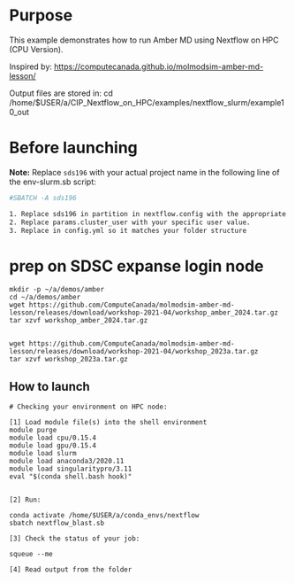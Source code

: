 # Purpose

This example demonstrates how to run Amber MD using Nextflow on HPC (CPU Version).

Inspired by:  https://computecanada.github.io/molmodsim-amber-md-lesson/ 

Output files are stored in:  cd /home/$USER/a/CIP_Nextflow_on_HPC/examples/nextflow_slurm/example10_out


# Before launching


**Note:** Replace `sds196` with your actual project name in the following line of the env-slurm.sb script:
```bash
#SBATCH -A sds196

1. Replace sds196 in partition in nextflow.config with the appropriate value for your  access configuration.
2. Replace params.cluster_user with your specific user value.
3. Replace in config.yml so it matches your folder structure

```


# prep on SDSC expanse login node
```
mkdir -p ~/a/demos/amber
cd ~/a/demos/amber
wget https://github.com/ComputeCanada/molmodsim-amber-md-lesson/releases/download/workshop-2021-04/workshop_amber_2024.tar.gz
tar xzvf workshop_amber_2024.tar.gz


wget https://github.com/ComputeCanada/molmodsim-amber-md-lesson/releases/download/workshop-2021-04/workshop_2023a.tar.gz
tar xzvf workshop_2023a.tar.gz

```


## How to launch 

```
# Checking your environment on HPC node:

[1] Load module file(s) into the shell environment
module purge
module load cpu/0.15.4
module load gpu/0.15.4
module load slurm
module load anaconda3/2020.11
module load singularitypro/3.11
eval "$(conda shell.bash hook)"


[2] Run:

conda activate /home/$USER/a/conda_envs/nextflow
sbatch nextflow_blast.sb

[3] Check the status of your job:

squeue --me

[4] Read output from the folder


```
